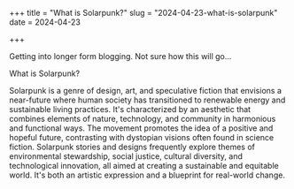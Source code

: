 +++
title = "What is Solarpunk?"
slug = "2024-04-23-what-is-solarpunk"
date = 2024-04-23

+++

Getting into longer form blogging. Not sure how this will go...

What is Solarpunk?

Solarpunk is a genre of design, art, and speculative fiction that envisions a near-future where human society has transitioned to renewable energy and sustainable living practices. 
It's characterized by an aesthetic that combines elements of nature, technology, and community in harmonious and functional ways.
The movement promotes the idea of a positive and hopeful future, contrasting with dystopian visions often found in science fiction. 
Solarpunk stories and designs frequently explore themes of environmental stewardship, social justice, cultural diversity, and technological innovation, all aimed at creating a sustainable and equitable world. 
It's both an artistic expression and a blueprint for real-world change.


